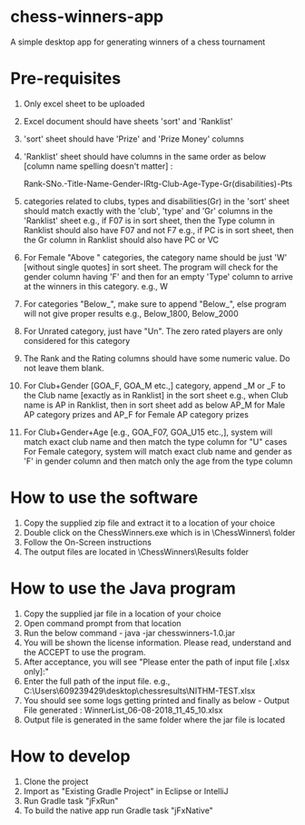 # chess-winners-app
A simple desktop app for generating winners of a chess tournament

Pre-requisites
==============
1. Only excel sheet to be uploaded
2. Excel document should have sheets 'sort' and 'Ranklist'
3. 'sort' sheet should have 'Prize' and 'Prize Money' columns
4. 'Ranklist' sheet should have columns in the same order as below [column name spelling doesn't
 	matter] :
	
	Rank-SNo.-Title-Name-Gender-IRtg-Club-Age-Type-Gr(disabilities)-Pts
5. categories related to clubs, types and disabilities(Gr) in the 'sort' sheet should match exactly with the 'club', 'type' and 'Gr' columns
   in the 'Ranklist' sheet
   e.g., if F07 is in sort sheet, then the Type column in Ranklist should also have F07 and not F7
   e.g., if PC is in sort sheet, then the Gr column in Ranklist should also have PC or VC
6. For Female "Above <age>" categories, the category name should be just 'W' [without single quotes] in sort sheet.
   The program will check for the gender column having 'F' and then for an empty 'Type' column to arrive at the winners in this category.
   e.g., W
7. For categories "Below_<rating>", make sure to append "Below_", else program will not give proper results
   e.g., Below_1800, Below_2000
8. For Unrated category, just have "Un". The zero rated players are only considered for this category
9. The Rank and the Rating columns should have some numeric value. Do not leave them blank.
10. For Club+Gender [GOA_F, GOA_M etc.,] category, append _M or _F to the Club name [exactly as in Ranklist] in the sort sheet
    e.g., when Club name is AP in Ranklist, then in sort sheet add as below
	AP_M for Male AP category prizes and AP_F for Female AP category prizes
11. For Club+Gender+Age [e.g., GOA_F07, GOA_U15 etc.,], system will match exact club name 
    and then match the type column for "U<digits>" cases
	For Female category, system will match exact club name and gender as 'F' in gender column
	and then match only the age from the type column
   
How to use the software
=======================
1. Copy the supplied zip file and extract it to a location of your choice
2. Double click on the ChessWinners.exe which is in  \ChessWinners\ folder
3. Follow the On-Screen instructions
4. The output files are located in \ChessWinners\Results folder

How to use the Java program
===========================
1. Copy the supplied jar file in a location of your choice
2. Open command prompt from that location
3. Run the below command -
   java -jar chesswinners-1.0.jar
4. You will be shown the license information. Please read, understand and the ACCEPT to use the program.
5. After acceptance, you will see "Please enter the path of input file [.xlsx only]:"
6. Enter the full path of the input file. e.g., 
   C:\Users\609239429\desktop\chessresults\NITHM-TEST.xlsx
7. You should see some logs getting printed and finally as below -
   Output File generated : WinnerList_06-08-2018_11_45_10.xlsx
8. Output file is generated in the same folder where the jar file is located

How to develop
==============
1. Clone the project
2. Import as "Existing Gradle Project" in Eclipse or IntelliJ
3. Run Gradle task "jFxRun"
4. To build the native app run Gradle task "jFxNative"
